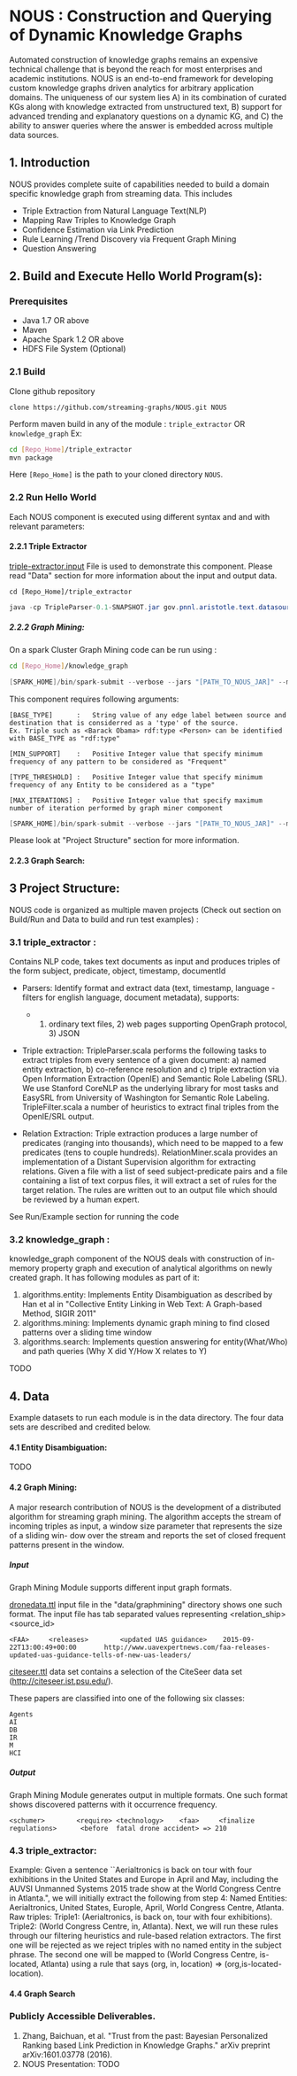 # NOUS : Construction and Querying of Dynamic Knowledge Graphs
Automated construction of knowledge graphs remains an expensive technical challenge that
is beyond the reach for most enterprises and academic institutions.
NOUS is an end-to-end framework for developing custom knowledge graphs driven
analytics for arbitrary application domains.
The uniqueness of our system lies A) in its combination of curated KGs along with
knowledge extracted from unstructured text, B) support for advanced trending and explanatory
questions on a dynamic KG, and C) the ability to
answer queries where the answer is embedded across multiple data sources.

## 1. Introduction	
NOUS provides complete suite of capabilities needed to build a domain specific knowledge graph
from streaming data. This includes
 * Triple Extraction from Natural Language Text(NLP)
 * Mapping Raw Triples to Knowledge Graph
 * Confidence Estimation via Link Prediction
 * Rule Learning /Trend Discovery via Frequent Graph Mining
 * Question Answering

## 2. Build and Execute Hello World Program(s):
### Prerequisites
* Java 1.7 OR above
* Maven
* Apache Spark 1.2 OR above
* HDFS File System (Optional)

### 2.1 Build
 Clone github repository 

` clone https://github.com/streaming-graphs/NOUS.git NOUS `

 Perform maven build in any of the module : `triple_extractor` OR `knowledge_graph` Ex:
 
 ```bash
 cd [Repo_Home]/triple_extractor
 mvn package
 ```
Here `[Repo_Home]` is the path to your cloned directory `NOUS`. 

### 2.2 Run Hello World
Each NOUS component is executed using different syntax and and with relevant parameters:

#### 2.2.1 Triple Extractor

[triple-extractor.input](https://github.com/streaming-graphs/NOUS/blob/master/examples/triple-extractor/triple-extractor.input) File is used to demonstrate this component. Please read "Data" section for more information about the input and output data.

`cd [Repo_Home]/triple_extractor`

```java
java -cp TripleParser-0.1-SNAPSHOT.jar gov.pnnl.aristotle.text.datasources.Plugins data/triple-extractor/triple-parser.input data/triple-extractor/triple.output
```



##### 2.2.2 Graph Mining:
On a spark Cluster Graph Mining code can be run using :

```bash
cd [Repo_Home]/knowledge_graph
```

```java
[SPARK_HOME]/bin/spark-submit --verbose --jars "[PATH_TO_NOUS_JAR]" --master [SPARK_MASTER]  --class "gov.pnnl.aristotle.algorithms.GraphMiner" target/knowledge_graph-0.1-SNAPSHOT-jar-with-dependencies.jar rdf:type 10 5 3 dronedata.ttl
```

This component requires following arguments:

```
[BASE_TYPE]      :   String value of any edge label between source and destination that is considerred as a 'type' of the source. 
Ex. Triple such as <Barack Obama> rdf:type <Person> can be identified with BASE_TYPE as "rdf:type"

[MIN_SUPPORT]    :   Positive Integer value that specify minimum frequency of any pattern to be considered as "Frequent"

[TYPE_THRESHOLD] :   Positive Integer value that specify minimum frequency of any Entity to be considered as a "type" 

[MAX_ITERATIONS] :   Positive Integer value that specify maximum number of iteration performed by graph miner component
```


```java
[SPARK_HOME]/bin/spark-submit --verbose --jars "[PATH_TO_NOUS_JAR]" --master [SPARK_MASTER]  --class "gov.pnnl.aristotle.algorithms.GraphMiner" [PATH_TO_NOUS_JAR]  [BASE_TYPE] [MIN_SUPPORT] [TYPE_THRESHOLD] [MAX_ITERATIONS] [INPUT_FILE_PATH]
```

Please look at "Project Structure" section for more information.

#### 2.2.3 Graph Search:


## 3 Project Structure: 

NOUS code is organized as multiple maven projects (Check out section on Build/Run and Data to build and run test examples) : 

### 3.1 triple_extractor : 

Contains NLP code, takes text documents as input and produces triples of the form
subject, predicate, object, timestamp, documentId
* Parsers:  Identify format and extract data (text, timestamp, language - filters for english language, document metadata), supports:
	* 1) ordinary text files, 2) web pages supporting OpenGraph protocol, 3) JSON 

* Triple extraction:  TripleParser.scala performs the following tasks to extract triples from every sentence of a given document: a) named entity extraction, b) co-reference resolution and c) triple extraction via Open Information Extraction (OpenIE) and Semantic Role Labeling (SRL).  We use Stanford CoreNLP as the underlying library for most tasks and EasySRL from University of Washington for Semantic Role Labeling. TripleFilter.scala a number of heuristics to extract final triples from the OpenIE/SRL output.

* Relation Extraction:  Triple extraction produces a large number of predicates (ranging into thousands), which need to be mapped to a few predicates (tens to couple hundreds).  RelationMiner.scala provides an implementation of a Distant Supervision algorithm for extracting relations.  Given a file with a list of seed subject-predicate pairs and a file containing a list of text corpus files, it will extract a set of rules for the target relation.  The rules are written out to an output file which should be reviewed by a human expert.  

See Run/Example section for running the code


### 3.2 knowledge_graph : 
knowledge_graph component of the NOUS deals with construction of in-memory property graph and execution of analytical algorithms on newly created graph. It has following modules as part of it:
1. algorithms.entity: Implements Entity Disambiguation as described by Han et al in "Collective Entity Linking in Web Text: A Graph-based Method, SIGIR 2011"
2. algorithms.mining: Implements dynamic graph mining to find closed patterns over a sliding time window
3. algorithms.search: Implements question answering for entity(What/Who) and path queries (Why X did Y/How X relates to Y)



TODO

## 4. Data

Example datasets to run each module is in the data directory. The four data sets are described and credited below.
#### 4.1 Entity Disambiguation: 

TODO

#### 4.2 Graph Mining:
A major research contribution of NOUS is the development of a distributed algorithm for streaming graph mining. The algorithm accepts the stream of incoming triples as input, a window size parameter that represents the size of a sliding win- dow over the stream and reports the set of closed frequent patterns present in the window. 

##### Input
Graph Mining Module supports different input graph formats. 

[dronedata.ttl](https://github.com/streaming-graphs/NOUS/blob/master/data/graphmining/dronedata.ttl) input file in the "data/graphmining" directory shows one such format. The input file has tab separated values representing <subject> <relation_ship> <object> <timestamp> <source_id>

`<FAA>     <releases>        <updated UAS guidance>    2015-09-22T13:00:49+00:00       http://www.uavexpertnews.com/faa-releases-updated-uas-guidance-tells-of-new-uas-leaders/`


[citeseer.ttl](https://github.com/streaming-graphs/NOUS/blob/master/data/graphmining/citeseer.lg) data set contains a selection of the CiteSeer data set (http://citeseer.ist.psu.edu/).

These papers are classified into one of the following six classes:

	Agents
	AI
	DB
	IR
	M
	HCI


##### Output

Graph Mining Module generates output in multiple formats. One such format shows discovered patterns with it occurrence frequency.

`<schumer>        <require> <technology>    <faa>     <finalize regulations>      <before  fatal drone accident> => 210`


### 4.3 triple_extractor:

Example:  Given a sentence ``Aerialtronics is back on tour with four exhibitions in the United States and Europe in April and May, including the AUVSI Unmanned Systems 2015 trade show at the World Congress Centre in Atlanta.", we will initially extract the following from step 4:
Named Entities: Aerialtronics, United States, Europle, April, World Congress Centre, Atlanta.
Raw triples: 
Triple1: (Aerialtronics, is back on, tour with four exhibitions).
Triple2: (World Congress Centre, in, Atlanta).
Next, we will run these rules through our filtering heuristics and rule-based relation extractors.  The first one will be rejected as we reject triples with no named entity in the subject phrase.  The second one will be mapped to (World Congress Centre, is-located, Atlanta) using a rule that says (org, in, location) => (org,is-located-location).
#### 4.4 Graph Search



### Publicly Accessible Deliverables.

1. Zhang, Baichuan, et al. "Trust from the past: Bayesian Personalized Ranking based Link Prediction in Knowledge Graphs." arXiv preprint arXiv:1601.03778 (2016).
2. NOUS Presentation: TODO
